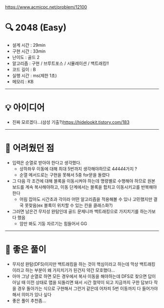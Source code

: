 https://www.acmicpc.net/problem/12100



# 🔍 2048 (Easy)
- 설계 시간 : 29min
- 구현 시간 : 33min
- 난이도 : 골드 2
- 알고리즘 : 구현 / 브루트포스 / 시뮬레이션 / 백트래킹!!
- 코드 길이 : B
- 실행 시간 : ms(제한 1초)
- 메모리 : KB

---

# 💡 아이디어

- 진짜 모르겠다...(삼성 기출?)https://hidelookit.tistory.com/183

---

# 🧠 어려웠던 점

- 입력은 순열로 받아야 한다고 생각했다.
  - 상하좌우 이동에 대해 최대 5번까지 생각해야하므로 4*4*4*4*4가지 ?
  - 순열 메서드로는 구현을 못해서 5중 for문을 돌렸다
- 그 다음 각 조건에 대해 블록을 이동시켜야 하는데 명령별로 수행해야 하므로 원본 보드를 계속 복사해야하고, 이동 단계에서는 블록을 합치고 이동시키고를 반복해야 한다
  - 어림 잡아도 시간초과 각이라 어떤 알고리즘을 적용해볼 수 있나 고민했지만 결국 못찾음(ex 블록이 위치할 수 있는 칸을 클래스화?)
- 그러면 남은건 무지성 완탐인데 골드 문제니까 백트래킹으로 가지치기를 하는가보다 했음
  - 암만 봐도 기둥 자르기는 힘들어서 GG

---

# 🧐 좋은 풀이

- 무지성 완탐(DFS)이지만 백트래킹을 하는 것이 핵심이라고 하는데 막상 백트래킹이라고 하는 부분이 왜 가지치기가 된건지 약간 모호했다...
- 아마 그냥 순열로 하면 모든 경우에서 복사 이동을 해야하는데 DFS로 찾으면 답이 아닐 때 이전 상태로 맵을 되돌리면 돼서 시간 절약이 되고 지금까지 구한 답보다 작을 경우 돌아가는 식으로 구현해서 그런거 같은데 어차피 5번 이동까지 다 들어가야 해서 의미가 있나 싶다
- 좋은 풀이 추천좀...
